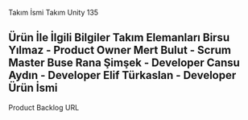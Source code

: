 Takım İsmi
Takım Unity 135

Ürün İle İlgili Bilgiler
Takım Elemanları
        Birsu Yılmaz	     - Product Owner
	Mert Bulut  	     - Scrum Master
	Buse Rana Şimşek	 - Developer
	Cansu Aydın     	 - Developer
	Elif Türkaslan  	 - Developer
Ürün İsmi
--

Product Backlog URL
